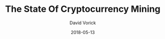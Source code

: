 ---
layout: writing
title: The State Of Cryptocurrency Mining
date: 2018-05-13
categories: ['Mining and Consensus']
author: ['David Vorick']
excerpt: For those new to the blog, I am the lead developer of Sia, a blockchain based cloud storage platform. About a year ago, myself and some members of the Sia team started Obelisk, a cryptocurrency ASIC manufacturing company. We’ve been pessimistic on ASIC resistance for a long time, and our journey into the hardware world solidly confirmed our position.
external_url: https://blog.sia.tech/the-state-of-cryptocurrency-mining-538004a37f9b
---
